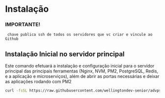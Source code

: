 # Instalação

### IMPORTANTE! 
```  chave publica ssh de todos os servidores que vc criar e vincule ao Github ```

## Instalação Inicial no servidor principal
Este comando efetuará a instalação e configuração inicial para o servidor principal das principais ferramentas (Nginx, NVM, PM2, PostgreSQL, Redis, e a aplicação e microserviços), além de abrir as portas necessárias  e deixar as aplicações rodando com PM2

```bash
curl -fsSL https://raw.githubusercontent.com/wellingtondev-senior/advps_install.sh/master/main.sh | bash


